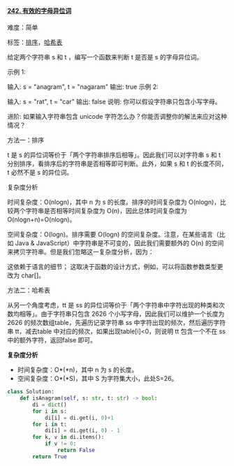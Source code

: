 #### [242. 有效的字母异位词](https://leetcode-cn.com/problems/valid-anagram/)

难度：简单

标签：[排序](../Topic/排序.md)，[哈希表](../Topic/哈希表.md)

给定两个字符串 s 和 t ，编写一个函数来判断 t 是否是 s 的字母异位词。

示例 1:

输入: s = "anagram", t = "nagaram"
输出: true
示例 2:

输入: s = "rat", t = "car"
输出: false
说明:
你可以假设字符串只包含小写字母。

进阶:
如果输入字符串包含 unicode 字符怎么办？你能否调整你的解法来应对这种情况？

方法一：排序

t 是 s 的异位词等价于「两个字符串排序后相等」。因此我们可以对字符串 s 和 t 分别排序，看排序后的字符串是否相等即可判断。此外，如果 s 和 t 的长度不同，t 必然不是 s 的异位词。

复杂度分析

时间复杂度：O(nlogn)，其中 n 为 s 的长度。排序的时间复杂度为 O(nlogn)，比较两个字符串是否相等时间复杂度为 O(n)，因此总体时间复杂度为 O(nlogn+n)=O(nlogn)。

空间复杂度：O(logn)。排序需要 O(logn) 的空间复杂度。注意，在某些语言（比如 Java & JavaScript）中字符串是不可变的，因此我们需要额外的 O(n) 的空间来拷贝字符串。但是我们忽略这一复杂度分析，因为：

这依赖于语言的细节；
这取决于函数的设计方式，例如，可以将函数参数类型更改为 char[]。



方法二：哈希表

从另一个角度考虑，tt 是 ss 的异位词等价于「两个字符串中字符出现的种类和次数均相等」。由于字符串只包含 2626 个小写字母，因此我们可以维护一个长度为 2626 的频次数组table，先遍历记录字符串 ss 中字符出现的频次，然后遍历字符串 tt，减去table 中对应的频次，如果出现table[i]<0，则说明 tt 包含一个不在 ss 中的额外字符，返回false 即可。

**复杂度分析**

- 时间复杂度：O*(*n)，其中 n 为 s 的长度。
- 空间复杂度：O*(*S)，其中 S 为字符集大小，此处S=26。

```python
class Solution:
    def isAnagram(self, s: str, t: str) -> bool:
        di = dict()
        for i in s:
            di[i] = di.get(i, 0)+1
        for i in t:
            di[i] = di.get(i, 0) - 1
        for k, v in di.items():
            if v != 0:
                return False
        return True
```

